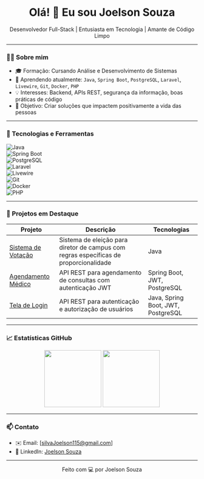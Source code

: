 <h1 align="center">Olá! 👋 Eu sou Joelson Souza</h1>

<p align="center">
   Desenvolvedor Full-Stack | Entusiasta em Tecnologia | Amante de Código Limpo
</p>    

---

### 🧑‍💻 Sobre mim
- 🎓 Formação: Cursando Análise e Desenvolvimento de Sistemas  
- 🌱 Aprendendo atualmente: `Java`, `Spring Boot`, `PostgreSQL`, `Laravel`, `Livewire`, `Git`, `Docker`, `PHP`  
- 💡 Interesses: Backend, APIs REST, segurança da informação, boas práticas de código  
- 🎯 Objetivo: Criar soluções que impactem positivamente a vida das pessoas  

---

### 🚀 Tecnologias e Ferramentas
![Java](https://img.shields.io/badge/-Java-007396?style=for-the-badge&logo=java&logoColor=white)  
![Spring Boot](https://img.shields.io/badge/-Spring%20Boot-6DB33F?style=for-the-badge&logo=spring-boot&logoColor=white)  
![PostgreSQL](https://img.shields.io/badge/-PostgreSQL-336791?style=for-the-badge&logo=postgresql&logoColor=white)  
![Laravel](https://img.shields.io/badge/-Laravel-FF2D20?style=for-the-badge&logo=laravel&logoColor=white)  
![Livewire](https://img.shields.io/badge/-Livewire-4E56A6?style=for-the-badge&logo=livewire&logoColor=white)  
![Git](https://img.shields.io/badge/-Git-F05032?style=for-the-badge&logo=git&logoColor=white)  
![Docker](https://img.shields.io/badge/-Docker-2496ED?style=for-the-badge&logo=docker&logoColor=white)  
![PHP](https://img.shields.io/badge/-PHP-777BB4?style=for-the-badge&logo=php&logoColor=white)

---

### 📌 Projetos em Destaque
| Projeto | Descrição | Tecnologias |
|---------|-----------|-------------|
| [Sistema de Votação](https://github.com/devjoelson9/Trabalho-eleicao) | Sistema de eleição para diretor de campus com regras específicas de proporcionalidade | Java |
| [Agendamento Médico](https://github.com/devjoelson9/agenda-medica) | API REST para agendamento de consultas com autenticação JWT | Spring Boot, JWT, PostgreSQL |
| [Tela de Login](https://github.com/devjoelson9/telaLogin) | API REST para autenticação e autorização de usuários | Java, Spring Boot, JWT, PostgreSQL |

---

### 📈 Estatísticas GitHub
<p align="center">
  <img height="150em" src="https://github-readme-stats.vercel.app/api?username=devjoelson9&show_icons=true&theme=dracula&count_private=true"/>
  <img height="150em" src="https://github-readme-stats.vercel.app/api/top-langs/?username=devjoelson9&layout=compact&langs_count=7&theme=dracula"/>
</p>

---

### 📫 Contato

- ✉️ Email: [silvaJoelson115@gmail.com]
- 💼 LinkedIn: [Joelson Souza](www.linkedin.com/in/joelson-souza-2a950a344)


---

<p align="center">Feito com 💻 por Joelson Souza</p>
